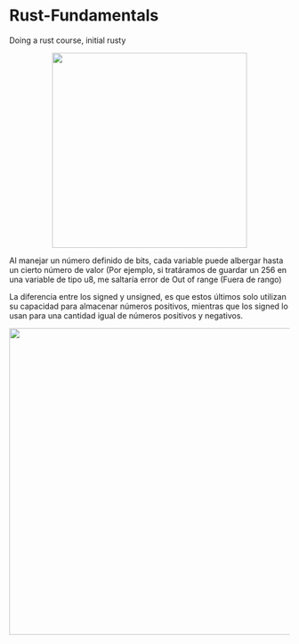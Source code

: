 # Rust-Fundamentals
Doing a rust course, initial rusty


<p align="center">
  <img src= https://ithelp.ithome.com.tw/upload/images/20190923/20119807TBGJ1hynCh.png width="350">
</p>

Al manejar un número definido de bits, cada variable puede albergar hasta un cierto número de valor (Por ejemplo, si tratáramos de guardar un 256 en una variable de tipo u8, me saltaría error de Out of range (Fuera de rango)

La diferencia entre los signed y unsigned, es que estos últimos solo utilizan su capacidad para almacenar números positivos, mientras que los signed lo usan para una cantidad igual de números positivos y negativos.

<p align = "center">
 <img src= https://miro.medium.com/max/1400/1*MxVEixCs1iS1shQs2JVTYg.png width="550">
</p>
